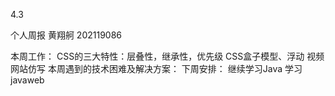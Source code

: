 4.3

个人周报
黄翔舸 202119086

本周工作：
CSS的三大特性：层叠性，继承性，优先级
CSS盒子模型、浮动
视频网站仿写
本周遇到的技术困难及解决方案：
下周安排：
继续学习Java
学习javaweb